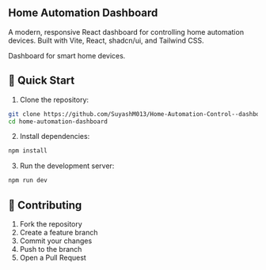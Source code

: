 ## Home Automation Dashboard

A modern, responsive React dashboard for controlling home automation devices. Built with Vite, React, shadcn/ui, and Tailwind CSS.

Dashboard for smart home devices.

## 🚀 Quick Start

1. Clone the repository:
```bash
git clone https://github.com/SuyashM013/Home-Automation-Control--dashboard
cd home-automation-dashboard
```

2. Install dependencies:
```bash
npm install
```
3. Run the development server:
```bash
npm run dev
```

## 🤝 Contributing

1. Fork the repository
2. Create a feature branch
3. Commit your changes
4. Push to the branch
5. Open a Pull Request
